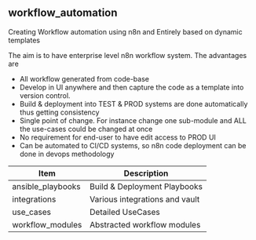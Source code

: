 ## workflow_automation
Creating Workflow automation using n8n and Entirely based on dynamic templates

The aim is to have enterprise level n8n workflow system. 
The advantages are
- All workflow generated from code-base
- Develop in UI anywhere and then capture the code as a template into version control.
- Build & deployment into TEST & PROD systems are done automatically thus getting consistency
- Single point of change. For instance change one sub-module and ALL the use-cases could be changed at once
- No requirement for end-user to have edit access to PROD UI
- Can be automated to CI/CD systems, so n8n code deployment can be done in devops methodology


| Item         | Description     |
|--------------|-----------|
| ansible_playbooks     | Build & Deployment Playbooks      |
| integrations          | Various integrations and vault      |
| use_cases             | Detailed UseCases  |
| workflow_modules      | Abstracted workflow modules  |